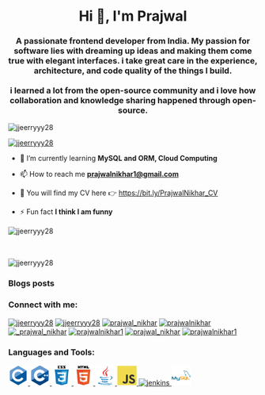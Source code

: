 <h1 align="center">Hi 👋, I'm Prajwal</h1>
<h3 align="center">A passionate frontend developer from India. My passion for software lies with dreaming up ideas and making them come true with elegant interfaces. i take great care in the experience, architecture, and code quality of the things I build.<br><br> i learned a lot from the open-source community and i love how collaboration and knowledge sharing happened through open-source.</h3>

<p align="left"> <img src="https://komarev.com/ghpvc/?username=jjeerryyy28&label=Profile%20views&color=0e75b6&style=flat" alt="jjeerryyy28" /> </p>

<p align="left"> <a href="https://github.com/ryo-ma/github-profile-trophy"><img src="https://github-profile-trophy.vercel.app/?username=jjeerryyy28" alt="jjeerryyy28" /></a> </p>

- 🌱 I’m currently learning **MySQL and ORM, Cloud Computing**

- 📫 How to reach me **prajwalnikhar1@gmail.com**

- 📄 You will find my CV here 👉 https://bit.ly/PrajwalNikhar_CV 

- ⚡ Fun fact **I think I am funny**

<p><img align="center" src="https://github-readme-stats.vercel.app/api/top-langs?username=jjeerryyy28&show_icons=true&locale=en&layout=compact" alt="jjeerryyy28" /></p>
<br>
<p><img align="center" src="https://github-readme-streak-stats.herokuapp.com/?user=jjeerryyy28&" alt="jjeerryyy28" /></p>

### Blogs posts
<!-- BLOG-POST-LIST:START -->
<!-- BLOG-POST-LIST:END -->

<h3 align="left">Connect with me:</h3>
<p align="left">
<a href="https://codepen.io/jjeerryyy28" target="blank"><img align="center" src="https://raw.githubusercontent.com/rahuldkjain/github-profile-readme-generator/master/src/images/icons/Social/codepen.svg" alt="jjeerryyy28" height="30" width="40" /></a>
<a href="https://dev.to/jjeerryyy28" target="blank"><img align="center" src="https://raw.githubusercontent.com/rahuldkjain/github-profile-readme-generator/master/src/images/icons/Social/devto.svg" alt="jjeerryyy28" height="30" width="40" /></a>
<a href="https://leetcode.com/prajwal_nikhar/" target="blank"><image align="center" src="https://github.com/jjeerryyy28/HTML/blob/main/image-removebg-preview.png" alt="prajwal_nikhar" height="30" width="70"/></a>
<a href="https://linkedin.com/in/prajwalnikhar" target="blank"><img align="center" src="https://raw.githubusercontent.com/rahuldkjain/github-profile-readme-generator/master/src/images/icons/Social/linked-in-alt.svg" alt="prajwalnikhar" height="30" width="40" /></a>
<a href="https://instagram.com/_prajwal_nikhar" target="blank"><img align="center" src="https://raw.githubusercontent.com/rahuldkjain/github-profile-readme-generator/master/src/images/icons/Social/instagram.svg" alt="_prajwal_nikhar" height="30" width="40" /></a>
<a href="https://www.hackerrank.com/prajwalnikhar1" target="blank"><img align="center" src="https://raw.githubusercontent.com/rahuldkjain/github-profile-readme-generator/master/src/images/icons/Social/hackerrank.svg" alt="prajwalnikhar1" height="30" width="40" /></a>
<a href="https://www.leetcode.com/prajwal_nikhar" target="blank"><img align="center" src="https://raw.githubusercontent.com/rahuldkjain/github-profile-readme-generator/master/src/images/icons/Social/leet-code.svg" alt="prajwal_nikhar" height="30" width="40" /></a>
<a href="https://auth.geeksforgeeks.org/user/prajwalnikhar1" target="blank"><img align="center" src="https://raw.githubusercontent.com/rahuldkjain/github-profile-readme-generator/master/src/images/icons/Social/geeks-for-geeks.svg" alt="prajwalnikhar1" height="30" width="40" /></a>
</p>

<h3 align="left">Languages and Tools:</h3>
<p align="left"> <a href="https://www.cprogramming.com/" target="_blank" rel="noreferrer"> <img src="https://raw.githubusercontent.com/devicons/devicon/master/icons/c/c-original.svg" alt="c" width="40" height="40"/> </a> <a href="https://www.w3schools.com/cpp/" target="_blank" rel="noreferrer"> <img src="https://raw.githubusercontent.com/devicons/devicon/master/icons/cplusplus/cplusplus-original.svg" alt="cplusplus" width="40" height="40"/> </a> <a href="https://www.w3schools.com/css/" target="_blank" rel="noreferrer"> <img src="https://raw.githubusercontent.com/devicons/devicon/master/icons/css3/css3-original-wordmark.svg" alt="css3" width="40" height="40"/> </a> <a href="https://www.w3.org/html/" target="_blank" rel="noreferrer"> <img src="https://raw.githubusercontent.com/devicons/devicon/master/icons/html5/html5-original-wordmark.svg" alt="html5" width="40" height="40"/> </a> <a href="https://www.java.com" target="_blank" rel="noreferrer"> <img src="https://raw.githubusercontent.com/devicons/devicon/master/icons/java/java-original.svg" alt="java" width="40" height="40"/> </a> <a href="https://developer.mozilla.org/en-US/docs/Web/JavaScript" target="_blank" rel="noreferrer"> <img src="https://raw.githubusercontent.com/devicons/devicon/master/icons/javascript/javascript-original.svg" alt="javascript" width="40" height="40"/> </a> <a href="https://www.jenkins.io" target="_blank" rel="noreferrer"> <img src="https://www.vectorlogo.zone/logos/jenkins/jenkins-icon.svg" alt="jenkins" width="40" height="40"/> </a> <a href="https://www.mysql.com/" target="_blank" rel="noreferrer"> <img src="https://raw.githubusercontent.com/devicons/devicon/master/icons/mysql/mysql-original-wordmark.svg" alt="mysql" width="40" height="40"/> </a> </p>

<!-- <h3 align="left">Support:</h3>
<p><a href="https://ko-fi.com/prajwalnikhar"> <img align="left" src="https://cdn.ko-fi.com/cdn/kofi3.png?v=3" height="50" width="210" alt="prajwalnikhar" /></a></p><br><br> -->
